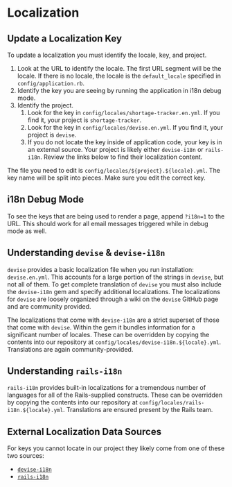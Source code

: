 # Localization

## Update a Localization Key

To update a localization you must identify the locale, key, and project.

1. Look at the URL to identify the locale. The first URL segment will be the locale. If there is no locale, the locale is the `default_locale` specified in `config/application.rb`.
2. Identify the key you are seeing by running the application in i18n debug mode.
3. Identify the project.
    1. Look for the key in `config/locales/shortage-tracker.en.yml`. If you find it, your project is `shortage-tracker`.
    2. Look for the key in `config/locales/devise.en.yml`. If you find it, your project is `devise`.
    3. If you do not locate the key inside of application code, your key is in an external source. Your project is likely either `devise-i18n` or `rails-i18n`. Review the links below to find their localization content.

The file you need to edit is `config/locales/${project}.${locale}.yml`. The key name will be split into pieces. Make sure you edit the correct key.

## i18n Debug Mode

To see the keys that are being used to render a page, append `?i18n=1` to the URL. This should work for all email messages triggered while in debug mode as well.

## Understanding `devise` & `devise-i18n`

`devise` provides a basic localization file when you run installation: `devise.en.yml`. This accounts for a large portion of the strings in `devise`, but not all of them. To get complete translation of `devise` you must also include the `devise-i18n` gem and specify additional localizations. The localizations for `devise` are loosely organized through a wiki on the `devise` GitHub page and are community provided.

The localizations that come with `devise-i18n` are a strict superset of those that come with `devise`. Within the gem it bundles information for a significant number of locales. These can be overridden by copying the contents into our repository at `config/locales/devise-i18n.${locale}.yml`. Translations are again community-provided.

## Understanding `rails-i18n`

`rails-i18n` provides built-in localizations for a tremendous number of languages for all of the Rails-supplied constructs. These can be overridden by copying the contents into our repository at `config/locales/rails-i18n.${locale}.yml`. Translations are ensured present by the Rails team.

## External Localization Data Sources

For keys you cannot locate in our project they likely come from one of these two sources:

- [`devise-i18n`](https://github.com/tigrish/devise-i18n/tree/master/rails/locales)
- [`rails-i18n`](https://github.com/svenfuchs/rails-i18n/tree/master/rails/locale)
